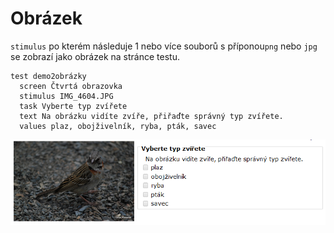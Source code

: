 # Obrázek

`stimulus` po kterém následuje 1 nebo více souborů s příponou`png` nebo `jpg` se zobrazí jako obrázek na stránce testu.



```text
test demo2obrázky
  screen Čtvrtá obrazovka
  stimulus IMG_4604.JPG
  task Vyberte typ zvířete
  text Na obrázku vidíte zvíře, přiřaďte správný typ zvířete.
  values plaz, obojživelník, ryba, pták, savec
```

![Prezentace obr&#xE1;zku a tasku vedle n&#x11B;j.](../.gitbook/assets/image%20%2810%29.png)



